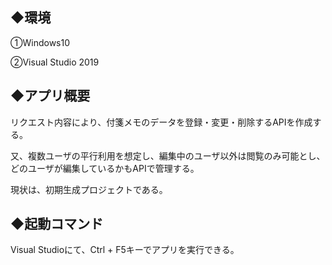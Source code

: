 ## ◆環境
①Windows10

②Visual Studio 2019

## ◆アプリ概要
リクエスト内容により、付箋メモのデータを登録・変更・削除するAPIを作成する。

又、複数ユーザの平行利用を想定し、編集中のユーザ以外は閲覧のみ可能とし、どのユーザが編集しているかもAPIで管理する。

現状は、初期生成プロジェクトである。

## ◆起動コマンド

Visual Studioにて、Ctrl + F5キーでアプリを実行できる。

